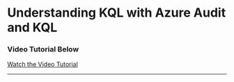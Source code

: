 # 




<h1> Understanding KQL with Azure Audit and KQL </h1>


<h3> Video Tutorial Below </h2>

[Watch the Video Tutorial](https://youtu.be/vEvvwW0wfcI)

<hr>
